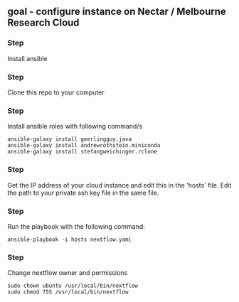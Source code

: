 ## goal - configure instance on Nectar / Melbourne Research Cloud

### Step 
Install ansible

### Step 
Clone this repo to your computer

### Step 
Install ansible roles with following command/s
```
ansible-galaxy install geerlingguy.java
ansible-galaxy install andrewrothstein.miniconda
ansible-galaxy install stefangweichinger.rclone
```
### Step
Get the IP address of your cloud instance and edit this in the 'hosts' file. Edit the path to your private ssh key file in the same file. 

### Step
Run the playbook with the following command:
```
ansible-playbook -i hosts nextflow.yaml
```
### Step
Change nextflow owner and permissions
```
sudo chown ubuntu /usr/local/bin/nextflow
sudo chmod 755 /usr/local/bin/nextflow
```
